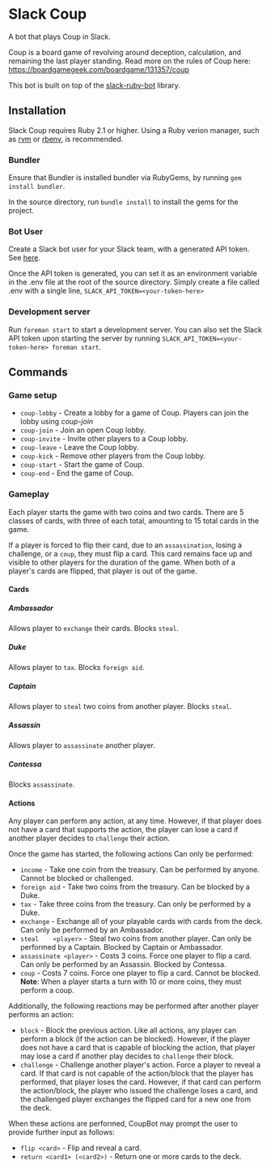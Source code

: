 Slack Coup
==========

A bot that plays Coup in Slack.

Coup is a board game of revolving around deception, calculation, and remaining the last player standing.
Read more on the rules of Coup here:
https://boardgamegeek.com/boardgame/131357/coup

This bot is built on top of the [slack-ruby-bot](https://github.com/dblock/slack-ruby-bot) library.

## Installation

Slack Coup requires Ruby 2.1 or higher. Using a Ruby verion manager, such as [rvm](https://rvm.io/) or [rbenv](https://github.com/rbenv/rbenv), is recommended.

### Bundler

Ensure that Bundler is installed bundler via RubyGems, by running `gem install bundler`.

In the source directory, run `bundle install` to install the gems for the project.

### Bot User

Create a Slack bot user for your Slack team, with a generated API token. See [here](https://api.slack.com/tokens).

Once the API token is generated, you can set it as an environment variable in the .env file at the root of the source directory. Simply create a file called .env with a single line, `SLACK_API_TOKEN=<your-token-here>`

### Development server

Run `foreman start` to start a development server. You can also set the Slack API token upon starting the server by running `SLACK_API_TOKEN=<your-token-here> foreman start`.

## Commands

### Game setup

* `coup-lobby`	- Create a lobby for a game of Coup. Players can join the lobby using *coup-join*
* `coup-join`  	- Join an open Coup lobby.
* `coup-invite`	- Invite other players to a Coup lobby.
* `coup-leave`	- Leave the Coup lobby.
* `coup-kick`		- Remove other players from the Coup lobby.
* `coup-start`	- Start the game of Coup.
* `coup-end`		- End the game of Coup.

### Gameplay

Each player starts the game with two coins and two cards. There are 5 classes of cards, with three of each total, amounting to 15 total cards in the game.

If a player is forced to flip their card, due to an `assassination`, losing a challenge, or a `coup`, they must flip a card. This card remains face up and visible to other players for the duration of the game. When both of a player's cards are flipped, that player is out of the game.

#### Cards

##### Ambassador
Allows player to `exchange` their cards. Blocks `steal`.

##### Duke
Allows player to `tax`. Blocks `foreign aid`.

##### Captain
Allows player to `steal` two coins from another player. Blocks `steal`.

##### Assassin
Allows player to `assassinate` another player.

##### Contessa
Blocks `assassinate`.

#### Actions

Any player can perform any action, at any time. However, if that player does not have a card that supports the action, the player can lose a card if another player decides to `challenge` their action.

Once the game has started, the following actions Can only be performed:

* `income`								- Take one coin from the treasury. Can be performed by anyone. Cannot be blocked or challenged.
* `foreign aid`						- Take two coins from the treasury. Can be blocked by a Duke.
* `tax`										- Take three coins from the treasury. Can only be performed by a Duke.
* `exchange`							- Exchange all of your playable cards with cards from the deck. Can only be performed by an Ambassador.
* `steal	<player>`				- Steal two coins from another player. Can only be performed by a Captain. Blocked by Captain or Ambassador.
* `assassinate <player>`	- Costs 3 coins. Force one player to flip a card. Can only be performed by an Assassin. Blocked by Contessa.
* `coup`									- Costs 7 coins. Force one player to flip a card. Cannot be blocked. **Note**: When a player starts a turn with 10 or more coins, they must perform a coup.

Additionally, the following reactions may be performed after another player performs an action:

* `block`									- Block the previous action. Like all actions, any player can perform a block (if the action can be blocked). However, if the player does not have a card that is capable of blocking the action, that player may lose a card if another play decides to `challenge` their block.
* `challenge`							- Challenge another player's action. Force a player to reveal a card. If that card is not capable of the action/block that the player has performed, that player loses the card. However, if that card can perform the action/block, the player who issued the challenge loses a card, and the challenged player exchanges the flipped card for a new one from the deck.

When these actions are performed, CoupBot may prompt the user to provide further input as follows:
* `flip <card>`								- Flip and reveal a card.
* `return <card1> (<card2>)`	- Return one or more cards to the deck.
